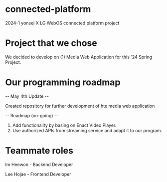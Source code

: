 # connected-platform
2024-1 yonsei X LG WebOS connected platform project

# Project that we chose 
We decided to develop on (1) Media Web Application for this '24 Spring Project.


# Our programming roadmap
-- May 4th Update --

Created repository for further development of hte media web application

-- Roadmap (on-going) -- 

1. Add functionality by basing on Enact Video Player.
2. Use authorized APIs from streaming service and adapt it to our program.


# Teammate roles
Im Heewon - Backend Developer

Lee Hojae - Frontend Developer

